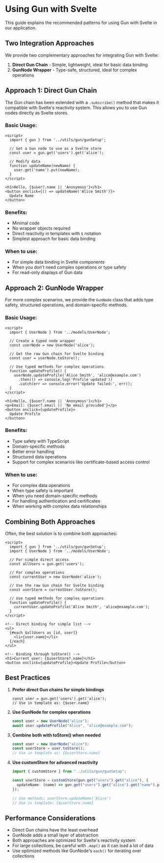 # Using Gun with Svelte

This guide explains the recommended patterns for using Gun with Svelte in our application.

## Two Integration Approaches

We provide two complementary approaches for integrating Gun with Svelte:

1. **Direct Gun Chain** - Simple, lightweight, ideal for basic data binding
2. **GunNode Wrapper** - Type-safe, structured, ideal for complex operations

## Approach 1: Direct Gun Chain

The Gun chain has been extended with a `.subscribe()` method that makes it compatible with Svelte's reactivity system. This allows you to use Gun nodes directly as Svelte stores.

### Basic Usage:

```svelte
<script>
  import { gun } from '../utils/gun/gunSetup';

  // Get a Gun node to use as a Svelte store
  const user = gun.get('users').get('alice');

  // Modify data
  function updateName(newName) {
    user.get('name').put(newName);
  }
</script>

<h1>Hello, {$user?.name || 'Anonymous'}</h1>
<button onclick={() => updateName('Alice Smith')}>
  Update Name
</button>
```

### Benefits:

- Minimal code
- No wrapper objects required
- Direct reactivity in templates with `$` notation
- Simplest approach for basic data binding

### When to use:

- For simple data binding in Svelte components
- When you don't need complex operations or type safety
- For read-only displays of Gun data

## Approach 2: GunNode Wrapper

For more complex scenarios, we provide the `GunNode` class that adds type safety, structured operations, and domain-specific methods.

### Basic Usage:

```svelte
<script>
  import { UserNode } from '../models/UserNode';

  // Create a typed node wrapper
  const userNode = new UserNode('alice');

  // Get the raw Gun chain for Svelte binding
  const user = userNode.toStore();

  // Use typed methods for complex operations
  function updateProfile() {
    userNode.updateProfile('Alice Smith', 'alice@example.com')
      .then(() => console.log('Profile updated'))
      .catch(err => console.error('Update failed:', err));
  }
</script>

<h1>Hello, {$user?.name || 'Anonymous'}</h1>
<p>Email: {$user?.email || 'No email provided'}</p>
<button onclick={updateProfile}>
  Update Profile
</button>
```

### Benefits:

- Type safety with TypeScript
- Domain-specific methods
- Better error handling
- Structured data operations
- Support for complex scenarios like certificate-based access control

### When to use:

- For complex data operations
- When type safety is important
- When you need domain-specific methods
- For handling authentication and certificates
- When working with complex data relationships

## Combining Both Approaches

Often, the best solution is to combine both approaches:

```svelte
<script>
  import { gun } from '../utils/gun/gunSetup';
  import { UserNode } from '../models/UserNode';

  // For simple direct access
  const allUsers = gun.get('users');

  // For complex operations
  const currentUser = new UserNode('alice');

  // Use the raw Gun chain for Svelte binding
  const userStore = currentUser.toStore();

  // Use typed methods for complex operations
  function updateProfile() {
    currentUser.updateProfile('Alice Smith', 'alice@example.com');
  }
</script>

<!-- Direct binding for simple list -->
<ul>
  {#each $allUsers as [id, user]}
    <li>{user.name}</li>
  {/each}
</ul>

<!-- Binding through toStore() -->
<h1>Current user: {$userStore?.name}</h1>
<button onclick={updateProfile}>Update Profile</button>
```

## Best Practices

1. **Prefer direct Gun chains for simple bindings**

   ```svelte
   const user = gun.get('users').get('alice');
   // Use in template as: {$user.name}
   ```

2. **Use GunNode for complex operations**

   ```typescript
   const user = new UserNode("alice");
   await user.updateProfile("Alice", "alice@example.com");
   ```

3. **Combine both with toStore() when needed**

   ```typescript
   const user = new UserNode("alice");
   const userStore = user.toStore();
   // Use in template as: {$userStore.name}
   ```

4. **Use customStore for advanced reactivity**

   ```typescript
   import { customStore } from "../utils/gun/gunSetup";

   const userStore = customStore(gun.get("users").get("alice"), {
     updateName: (name) => gun.get("users").get("alice").get("name").put(name),
   });

   // Use methods: userStore.updateName('Alice')
   // Use in template: {$userStore.name}
   ```

## Performance Considerations

- Direct Gun chains have the least overhead
- GunNode adds a small layer of abstraction
- Both approaches are optimized for Svelte's reactivity system
- For large collections, be careful with `.map()` as it can load a lot of data
- Use optimized methods like GunNode's `each()` for iterating over collections
